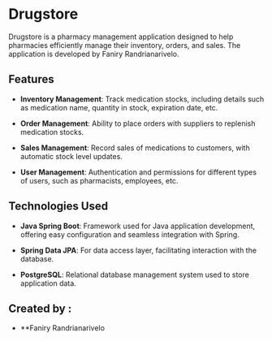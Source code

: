 # Drugstore

Drugstore is a pharmacy management application designed to help pharmacies efficiently manage their inventory, orders, and sales. The application is developed by Faniry Randrianarivelo.

## Features

- **Inventory Management**: Track medication stocks, including details such as medication name, quantity in stock, expiration date, etc.
  
- **Order Management**: Ability to place orders with suppliers to replenish medication stocks.

- **Sales Management**: Record sales of medications to customers, with automatic stock level updates.

- **User Management**: Authentication and permissions for different types of users, such as pharmacists, employees, etc.

## Technologies Used

- **Java Spring Boot**: Framework used for Java application development, offering easy configuration and seamless integration with Spring.

- **Spring Data JPA**: For data access layer, facilitating interaction with the database.
  
- **PostgreSQL**: Relational database management system used to store application data.

## Created by : 
- **Faniry Randrianarivelo

